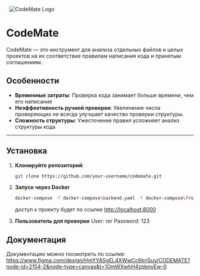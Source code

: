 &nbsp;
![CodeMate Logo](https://github.com/user-attachments/assets/538afd93-3de4-443c-ad16-33a1fb6db8a2)
&nbsp;
# CodeMate

CodeMate — это инструмент для анализа отдельных файлов и целых проектов на их соответствие правилам написания кода и принятым соглашениям.

## Особенности

- **Временные затраты**: Проверка кода занимает больше времени, чем его написание
- **Неэффективность ручной проверки**: Увеличение числа проверяющих не всегда улучшает качество проверки структуры.
- **Сложность структуры**: Ужесточение правил усложняет анализ структуры кода

---

## Установка

1. **Клонируйте репозиторий**:

   ```bash
   git clone https://github.com/your-username/codemate.git
   ```

2. **Запуск через Docker**

   ```bash
   docker-compose -f docker-compose\backend.yaml -f docker-compose\frondend.yaml --env-file  backend\.env up --build -d
   ```

   доступ к проекту будет по ссылке [http://localhost:8000](http://localhost:8000)

3. **Пользователь для проверки**
   User: rer
   Password: 123

## Документация

Документацию можно посмотреть по ссылке: https://www.figma.com/design/HmYYASgEL4XWwCc6krjSuv/CODEMATE?node-id=2154-2&node-type=canvas&t=1OmWXwhH4zpbnvEw-0
